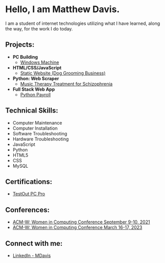<h1>Hello, I am Matthew Davis.</h1>
 I am a student of internet technologies utilizing what I have learned, along the way, for the work I do today. 
<br/>

<h2> Projects: </h2>

- <b>PC Building</b>
  - [Windows Machine](https://github.com/DavisMS/PC_Building)
- <b>HTML/CSS/JavaScript</b>
  - [Static Website (Dog Grooming Business)](https://github.com/DavisMS/static-website1)
- <b>Python: Web Scraper</b>
  - [Music Therapy Treatment for Schizophrenia](https://github.com/DavisMS/MusicTherapyAnalysis-Schizophrenia)
- <b>Full Stack Web App</b>
  - [Python Payroll](https://github.com/DavisMS/Python_p6_Payroll)

<h2>Technical Skills:</h2>

- Computer Maintenance
- Computer Installation
- Software Troubleshooting
- Hardware Troubleshooting
- JavaScript
- Python
- HTML5
- CSS
- MySQL

<h2> Certifications:</h2>

- [TestOut PC Pro](https://certification.testout.com/verifycert/6-2C6-H948U)
 
<h2> Conferences:</h2>

- [ACM-W: Women in Computing Conference September 9-10, 2021](https://github.com/DavisMS/ACMconference)
- [ACM-W: Women in Computing Conference March 16-17, 2023](https://github.com/DavisMS/ACMconference)

<h2> Connect with me:</h2>

- [LinkedIn - MDavis](https://www.linkedin.com/in/matthew-davis-1963a2263)


